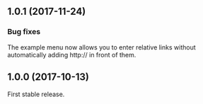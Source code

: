 ## 1.0.1 (2017-11-24)

### Bug fixes

The example menu now allows you to enter relative links without automatically adding http:// in front of them.

## 1.0.0 (2017-10-13)

First stable release.

